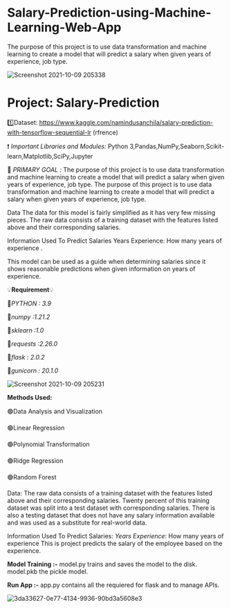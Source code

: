 # Salary-Prediction-using-Machine-Learning-Web-App
The purpose of this project is to use data transformation and machine learning to create a model that will predict a salary when given years of experience, job type.

![Screenshot 2021-10-09 205338](https://user-images.githubusercontent.com/61139658/136664531-2d75f5f9-a9f7-4ebf-abe7-2c2daab5d883.png)
# Project: Salary-Prediction

1️⃣Dataset: https://www.kaggle.com/namindusanchila/salary-prediction-with-tensorflow-sequential-lr (rfrence)

❗  *Important Libraries and Modules:* Python 3,Pandas,NumPy,Seaborn,Scikit-learn,Matplotlib,SciPy,Jupyter


🎯 *PRIMARY GOAL :* The purpose of this project is to use data transformation and machine learning to create a model that will predict a salary when given years of experience, job type. The purpose of this project is to use data transformation and machine learning to create a model that will predict a salary when given years of experience, job type.

Data The data for this model is fairly simplified as it has very few missing pieces. The raw data consists of a training dataset with the features listed above and their corresponding salaries.

Information Used To Predict Salaries Years Experience: How many years of experience .

This model can be used as a guide when determining salaries since it shows reasonable predictions when given information on years of experience.


💡**Requirement**💡

🔅*PYTHON : 3.9*

🔅*numpy :1.21.2*

🔅*sklearn :1.0*

🔅*requests :2.26.0*

🔅*flask : 2.0.2*

🔅*gunicorn : 20.1.0*

![Screenshot 2021-10-09 205231](https://user-images.githubusercontent.com/61139658/136667346-0420c850-331f-4542-8f88-5eb07663f972.png)


**Methods Used:**

🟢Data Analysis and Visualization

🟢Linear Regression

🟢Polynomial Transformation

🟢Ridge Regression

🟢Random Forest


Data: The raw data consists of a training dataset with the features listed above and their corresponding salaries. Twenty percent of this training dataset was split into a test dataset with corresponding salaries. There is also a testing dataset that does not have any salary information available and was used as a substitute for real-world data.




Information Used To Predict Salaries:
*Years Experience*: How many years of experience
This is project predicts the salary of the employee based on the experience.

**Model Training :-**
model.py trains and saves the model to the disk.
model.pkb the pickle model.

**Run App :-**
app.py contains all the requiered for flask and to manage APIs.
















![3da33627-0e77-4134-9936-90bd3a5608e3](https://user-images.githubusercontent.com/61139658/136667414-5800fc54-4cd2-4b37-8c91-cb4b4a026e57.jpg)

